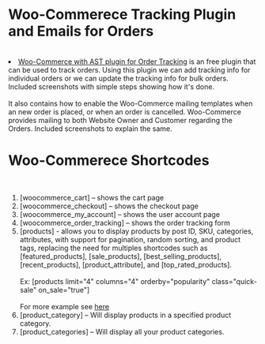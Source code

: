 # Woo-Commerece Tracking Plugin and Emails for Orders
<br>
<ui>
  <li>
   <a href="https://github.com/saikumargandhi/Woo-Commerece/blob/main/Woocommerce%20tracking%20plugin%20working.docx">Woo-Commerce with AST plugin for Order Tracking</a> is an free plugin that can be used to track orders. Using this plugin we can add tracking info for individual orders or we can update the tracking info for bulk orders. Included screenshots with simple steps showing how it's done.<br><br>
    It also contains how to enable the Woo-Commerce mailing templates when an new order is placed, or when an order is cancelled. Woo-Commerce provides mailing to both Website Owner and Customer regarding the Orders. Included screenshots to explain the same.
  </li>
</ui>

# Woo-Commerece Shortcodes
<br>
<ol>
  <li>[woocommerce_cart] – shows the cart page</li>
  <li>[woocommerce_checkout] – shows the checkout page</li>
  <li>[woocommerce_my_account] – shows the user account page</li>
  <li>[woocommerce_order_tracking] – shows the order tracking form</li>
  <li>[products] - allows you to display products by post ID, SKU, categories, attributes, with support for pagination, random sorting, and product tags, replacing the need for multiples shortcodes such as  [featured_products], [sale_products], [best_selling_products], [recent_products], [product_attribute], and [top_rated_products].<br><br>
  Ex: [products limit="4" columns="4" orderby="popularity" class="quick-sale" on_sale="true"]<br><br> For more example see <a href="https://docs.woocommerce.com/document/woocommerce-shortcodes/#scenario-1-random-sale-items">here</a>
  </li>
  <li>[product_category] – Will display products in a specified product category.</li>
  <li>[product_categories] – Will display all your product categories.</li>
